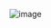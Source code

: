 ![image](https://github.com/companyakis/flutter-bootcamp-2024/assets/77589867/6ae71509-0471-4ddc-ac5c-8bfc2a89f5c3)
